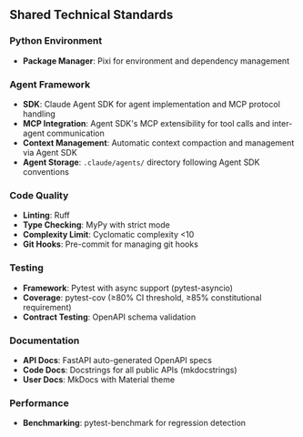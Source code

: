 ## Shared Technical Standards

### Python Environment

- **Package Manager**: Pixi for environment and dependency management

### Agent Framework

- **SDK**: Claude Agent SDK for agent implementation and MCP protocol handling
- **MCP Integration**: Agent SDK's MCP extensibility for tool calls and
  inter-agent communication
- **Context Management**: Automatic context compaction and management via Agent
  SDK
- **Agent Storage**: `.claude/agents/` directory following Agent SDK conventions

### Code Quality

- **Linting**: Ruff
- **Type Checking**: MyPy with strict mode
- **Complexity Limit**: Cyclomatic complexity <10
- **Git Hooks**: Pre-commit for managing git hooks

### Testing

- **Framework**: Pytest with async support (pytest-asyncio)
- **Coverage**: pytest-cov (≥80% CI threshold, ≥85% constitutional requirement)
- **Contract Testing**: OpenAPI schema validation

### Documentation

- **API Docs**: FastAPI auto-generated OpenAPI specs
- **Code Docs**: Docstrings for all public APIs (mkdocstrings)
- **User Docs**: MkDocs with Material theme

### Performance

- **Benchmarking**: pytest-benchmark for regression detection
